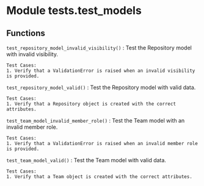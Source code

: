 Module tests.test_models
========================

Functions
---------

`test_repository_model_invalid_visibility()`
:   Test the Repository model with invalid visibility.
    
    Test Cases:
    1. Verify that a ValidationError is raised when an invalid visibility is provided.

`test_repository_model_valid()`
:   Test the Repository model with valid data.
    
    Test Cases:
    1. Verify that a Repository object is created with the correct attributes.

`test_team_model_invalid_member_role()`
:   Test the Team model with an invalid member role.
    
    Test Cases:
    1. Verify that a ValidationError is raised when an invalid member role is provided.

`test_team_model_valid()`
:   Test the Team model with valid data.
    
    Test Cases:
    1. Verify that a Team object is created with the correct attributes.